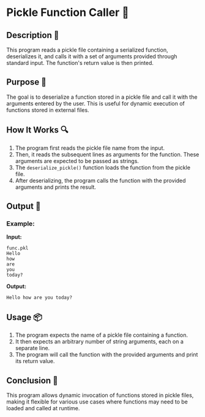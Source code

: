 # Pickle Function Caller 📝

## Description 📝

This program reads a pickle file containing a serialized function, deserializes it, and calls it with a set of arguments provided through standard input.
The function's return value is then printed.

## Purpose 🎯

The goal is to deserialize a function stored in a pickle file and call it with the arguments entered by the user.
This is useful for dynamic execution of functions stored in external files.

## How It Works 🔍

1. The program first reads the pickle file name from the input.
2. Then, it reads the subsequent lines as arguments for the function. These arguments are expected to be passed as strings.
3. The `deserialize_pickle()` function loads the function from the pickle file.
4. After deserializing, the program calls the function with the provided arguments and prints the result.

## Output 📜

### Example:

**Input:**

```
func.pkl
Hello
how
are
you
today?
```

**Output:**

```
Hello how are you today?
```

## Usage 📦

1. The program expects the name of a pickle file containing a function.
2. It then expects an arbitrary number of string arguments, each on a separate line.
3. The program will call the function with the provided arguments and print its return value.

## Conclusion 🚀

This program allows dynamic invocation of functions stored in pickle files, making it flexible for various use cases where functions may need to be loaded and called at runtime.
